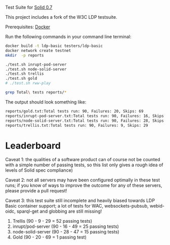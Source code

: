 Test Suite for [Solid 0.7](https://github.com/solid/solid-spec/blob/c9a8214/README.md)

This project includes a fork of the W3C LDP testsuite.

Prerequisites: [Docker](https://docs.docker.com/install/)

Run the following commands in your command line terminal:

```sh
docker build -t ldp-basic testers/ldp-basic
docker network create testnet
mkdir  -p reports

./test.sh inrupt-pod-server
./test.sh node-solid-server
./test.sh trellis
./test.sh gold 
# ./test.sh rww-play

grep Total\ tests reports/*

```
The output should look something like:
```sh
reports/gold.txt:Total tests run: 90, Failures: 20, Skips: 69
reports/inrupt-pod-server.txt:Total tests run: 90, Failures: 16, Skips: 49
reports/node-solid-server.txt:Total tests run: 90, Failures: 28, Skips: 47
reports/trellis.txt:Total tests run: 90, Failures: 9, Skips: 29
```

# Leaderboard

Caveat 1: the qualities of a software product can of course not be counted with a simple number of passing tests, so this list only gives a rough idea of levels of Solid spec compliance)

Caveat 2: not all servers may have been configured optimally in these test runs; if you know of ways to improve the outcome for any of these servers, please provide a pull request!

Caveat 3: this test suite still incomplete and heavily biased towards LDP Basic container support; a lot of tests for WAC, websockets-pubsub, webid-oidc, sparql-get and globbing are still missing!

1. Trellis (90 - 9 - 29 = 52 passing tests)
2. inrupt/pod-server (90 - 16 - 49 = 25 passing tests)
3. node-solid-server (90 - 28 - 47 = 15 passing tests)
4. Gold (90 - 20 - 69 = 1 passing test)
